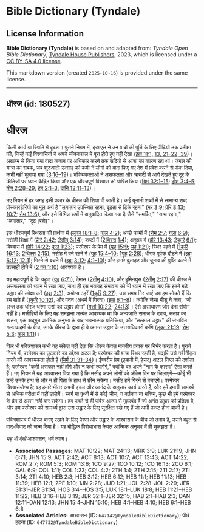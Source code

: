 # Bible Dictionary (Tyndale)

## License Information

**Bible Dictionary (Tyndale)** is based on and adapted from: _Tyndale Open Bible Dictionary_, [Tyndale House Publishers](https://tyndaleopenresources.com/), 2023, which is licensed under a [CC BY-SA 4.0 license](https://creativecommons.org/licenses/by-sa/4.0/legalcode.en).

This markdown version (created `2025-10-16`) is provided under the same license.



--------------------------------

## धीरज (id: 180527)

धीरज
====

किसी कार्य या स्थिति में दृढ़ता। पुराने नियम में, इस्राएल ने उन वादों की पूर्ति के लिए पीढ़ियों तक प्रतीक्षा की, जिन्हें कई विश्वासियों ने अपने जीवनकाल में पूरा होते हुए नहीं देखा ([इब्रा 11:1,](https://ref.ly/Heb11:1) [13, 21–22, 39](https://ref.ly/Heb11:1,Heb11:13,Heb11:21-Heb11:22,Heb11:39))। अब्राहम से किया गया वादा कनान पर अधिकार करने तक सदियों से आशा का कारण रहा था। जंगल की यात्रा का सबक, जब शुरुआती उत्साह की कमी ने लोगों को वादा किए गए देश में प्रवेश करने से रोक दिया, कभी नहीं भुलाया गया ([3:16–19](https://ref.ly/Heb3:16-Heb3:19))। भविष्यवक्ताओं ने असफलता और त्रासदी से आगे देखते हुए दूर के क्षितिजों पर ध्यान केंद्रित किया और एक धीरजपूर्ण विश्वास को पोषित किया ([यिर्म 32:1–15](https://ref.ly/Jer32:1-Jer32:15); [होश 3:4–5](https://ref.ly/Hos3:4-Hos3:5); [योए 2:28–29](https://ref.ly/Joel2:28-Joel2:29); [हब 2:1–3](https://ref.ly/Hab2:1-Hab2:3); [दानि 12:11–13](https://ref.ly/Dan12:11-Dan12:13))।

नए नियम में हर जगह इसी प्रकार के धीरज की शिक्षा दी जाती है। कई यूनानी शब्दों में से सामान्य शब्द प्रोस्कारटेरियो का मूल अर्थ है "लगातार उपस्थित रहना, दृढ़ता से टिके रहना" ([मर 3:9](https://ref.ly/Mark3:9); [प्रेरि 8:13](https://ref.ly/Acts8:13); [10:7](https://ref.ly/Acts10:7); [रोम 13:6](https://ref.ly/Rom13:6)), और इसे विभिन्न रूपों में अनुवादित किया गया है जैसे "समर्पित," "साथ रहना," "लगातार," "दृढ़ \[रहो]"।

इस धीरजपूर्ण स्थिरता की प्रार्थना में ([लूका 18:1–8](https://ref.ly/Luke18:1-Luke18:8); [कुल 4:2](https://ref.ly/Col4:2)); अच्छे कामों में ([रोम 2:7](https://ref.ly/Rom2:7); [गला](https://ref.ly/Gal6:9) [6:9](https://ref.ly/Gal6:9)); मसीही शिक्षा में ([प्रेरि 2:42](https://ref.ly/Acts2:42); [2](https://ref.ly/2Tim3:14)[तीमु](https://ref.ly/2Tim3:14) [3:14](https://ref.ly/2Tim3:14)); कष्टों में ([2](https://ref.ly/2Thess1:4)[थिस्स](https://ref.ly/2Thess1:4) [1:4](https://ref.ly/2Thess1:4)); अनुग्रह में ([प्रेरि 13:43](https://ref.ly/Acts13:43); [2](https://ref.ly/2Cor6:1)[कुरि](https://ref.ly/2Cor6:1) [6:1](https://ref.ly/2Cor6:1)); विश्वास में ([प्रेरि 14:22](https://ref.ly/Acts14:22); [कुल 1:23](https://ref.ly/Col1:23)); परमेश्वर के प्रेम में ([यूह](https://ref.ly/John15:9) [15:9](https://ref.ly/John15:9); [यहू 1:21](https://ref.ly/Jude1:21)); स्थिर रहने में ([1](https://ref.ly/1Cor16:13)[कुरि](https://ref.ly/1Cor16:13) [16:13](https://ref.ly/1Cor16:13); [2](https://ref.ly/2Thess2:15)[थिस्स](https://ref.ly/2Thess2:15) [2:15](https://ref.ly/2Thess2:15)); मसीह में बने रहने में ([यूह](https://ref.ly/John15:9) [15:4–10](https://ref.ly/John15:4-John15:10); [1](https://ref.ly/1John2:28)[यूह](https://ref.ly/John15:9) [2:28](https://ref.ly/1John2:28)); धीरज पूर्वक दौड़ने में ([इब्रा](https://ref.ly/Heb6:12) [6:12](https://ref.ly/Heb6:12); [12:1](https://ref.ly/Heb12:1)); गिरने से बचने में ([इब्रा](https://ref.ly/Heb6:12) [3:12](https://ref.ly/Heb3:12); [4:1–10](https://ref.ly/Heb4:1-Heb4:10)); और हमारे बुलाहट और चुनाव की पुष्टि करने में उत्साही होने में ([2 पत 1:10](https://ref.ly/2Pet1:10)) आवश्यक है।

यह महत्वपूर्ण है कि यहूदा ([यूह](https://ref.ly/John6:71) [6:71](https://ref.ly/John6:71)), देमास ([2](https://ref.ly/2Tim4:10)[तीमु](https://ref.ly/2Tim4:10) [4:10](https://ref.ly/2Tim4:10)), और हुमिनयुस ([2](https://ref.ly/2Tim2:17)[तीमु](https://ref.ly/2Tim4:10) [2:17](https://ref.ly/2Tim2:17)) की धीरज में असफलता को ध्यान में रखा जाए, साथ ही इस भयावह संभावना को भी ध्यान में रखा जाए कि इतने बड़े उद्धार की उपेक्षा करें ([इब्रा](https://ref.ly/Heb2:3) [2:3](https://ref.ly/Heb2:3)), अयोग्य ठहरें ([1](https://ref.ly/1Cor9:27)[कुरि](https://ref.ly/1Cor9:27) [9:27](https://ref.ly/1Cor9:27)), उस समय गिर जाएं जब हम सोचते हैं कि हम खड़े हैं ([1](https://ref.ly/1Cor10:12)[कुरि](https://ref.ly/1Cor9:27) [10:12](https://ref.ly/1Cor10:12)), और पतन (अधर्म में गिरना) ([इब्रा](https://ref.ly/Heb6:1-Heb6:8) [6:1–8](https://ref.ly/Heb6:1-Heb6:8))। क्योंकि जैसा यीशु ने कहा, “जो अन्त तक धीरज धरेगा उसी का उद्धार होगा” ([मत्ती 10:22](https://ref.ly/Matt10:22); [24:13](https://ref.ly/Matt24:13))। ऐसे असाधारण ज़ोर देना संयोग नहीं है। मसीहियों के लिए यह समझना अत्यंत आवश्यक था कि अन्यजाति समाज के दबाव, सताव का खतरा, एक अद्भुत प्रारंभिक अनुभव के बाद भावनात्मक प्रतिक्रिया, और "तत्काल उद्धार" की संभावित गलतफहमी के बीच, उनके धीरज के द्वारा ही वे अनन्त उद्धार के उत्तराधिकारी बनेंगे ([लूका 21:19](https://ref.ly/Luke21:19); [रोम 5:3](https://ref.ly/Rom5:3); [कुल 1:11](https://ref.ly/Col1:11))।

फिर भी पवित्रशास्त्र कभी यह संकेत नहीं देता कि धीरज केवल मानवीय प्रयास पर निर्भर करता है। पुराने नियम में, परमेश्वर का छुटकारे का उद्देश्य अटल है; परमेश्वर की वाचा स्थिर रहती है, यद्यपि उसे नवीनीकृत करने की आवश्यकता होती है ([यिर्म 31:31–34](https://ref.ly/Jer31:31-Jer31:34))। ईश्वरीय प्रेम (इब्रानी में, हेसद) अटल निष्ठा को दर्शाता है; परमेश्वर "कभी असफल नहीं होंगे और न कभी त्यागेंगे," क्योंकि वह अपने "नाम के कारण" ऐसा करते हैं। नए नियम में यह आश्वासन दिया गया है कि मसीह अपने लोगों को अंतिम दिन पर जिलाएगें—कोई भी उन्हें उनके हाथ से और न ही पिता के हाथ से छीन सकेगा। मसीह हमें गिरने से बचाएगें। परमेश्वर विश्वासयोग्य है; वह हमारे भीतर अपनी इच्छा और आनंद के अनुसार कार्य करते हैं, और हमें हमारी सामर्थ्य से अधिक परीक्षा में नहीं डालेगें। स्वर्ग या पृथ्वी में से कोई चीज, न वर्तमान या भविष्य, कुछ भी हमें परमेश्वर के प्रेम से अलग नहीं कर सकेगा। हम पहले से ही पवित्र आत्मा से मुहरबंद हैं जो अनंत उद्धार की प्रतिज्ञा है, और हम परमेश्वर की सामर्थ्य द्वारा उस उद्धार के लिए सुरक्षित रखे गए हैं जो अभी प्रकट होना बाकी है।

पवित्रशास्त्र में धीरज बनाए रखने के लिए प्रेरणा और उद्धार के आश्वासन के बीच जो तनाव है, उसने बहुत से वाद\-विवाद को जन्म दिया है। यह बौद्धिक विरोधाभास केवल आत्मिक अनुभव में ही सुलझता है।

*यह भी देखें* आश्वासन; धर्म त्याग।

* **Associated Passages:** MAT 10:22; MAT 24:13; MRK 3:9; LUK 21:19; JHN 6:71; JHN 15:9; ACT 2:42; ACT 8:13; ACT 10:7; ACT 13:43; ACT 14:22; ROM 2:7; ROM 5:3; ROM 13:6; 1CO 9:27; 1CO 10:12; 1CO 16:13; 2CO 6:1; GAL 6:9; COL 1:11; COL 1:23; COL 4:2; 2TH 1:4; 2TH 2:15; 2TI 2:17; 2TI 3:14; 2TI 4:10; HEB 2:3; HEB 3:12; HEB 6:12; HEB 11:1; HEB 11:13; HEB 11:39; HEB 12:1; 2PE 1:10; 1JN 2:28; JUD 1:21; JOL 2:28–JOL 2:29; JER 31:31–JER 31:34; HOS 3:4–HOS 3:5; LUK 18:1–LUK 18:8; HEB 11:21–HEB 11:22; HEB 3:16–HEB 3:19; JER 32:1–JER 32:15; HAB 2:1–HAB 2:3; DAN 12:11–DAN 12:13; JHN 15:4–JHN 15:10; HEB 4:1–HEB 4:10; HEB 6:1–HEB 6:8
* **Associated Articles:** आश्वासन (ID: `647142@TyndaleBibleDictionary`); पीछे हटना (ID: `647732@TyndaleBibleDictionary`)

